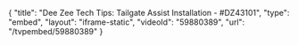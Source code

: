 {
    "title": "Dee Zee Tech Tips: Tailgate Assist Installation - #DZ43101",
    "type": "embed",
    "layout": "iframe-static",
    "videoId": "59880389",
    "url": "\/tvpembed\/59880389"
}